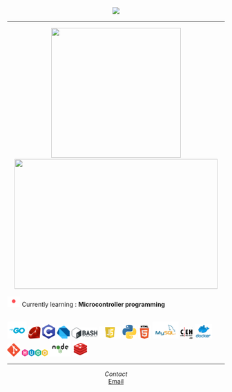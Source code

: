 <div align="center">
  <img src="planet.gif" width="100">
  </div>
  <hr/>
  <div align="center">
  <img src="https://github-readme-stats.vercel.app/api/top-langs?username=polarspetroll&layout=compact&theme=radical&langs_count=15" width="300" height="300">
  <img src="https://github-readme-stats.vercel.app/api/?username=polarspetroll&hide=issues&theme=merko" width="470" height="300">
  </div>
  <span align="left">
  <p>
  <img src="live.gif" width="30"/>
  Currently learning :
  <b>Microcontroller programming</b>
    </p>
  </span>
  <br/>
  <span>
<img src="go.png" width="45" title="Golang"/>
<img src="ruby.png" width="28" title="Ruby"/>
<img src="c.png" width="30" title="C"/>
<img src="dart.png" width="30" title="Dart"/>
<img src="bash.png" width="60" title="Bash"/>
<img src="js.png" width="50" title="Javascript"/>
<img src="python.png" width="32" title="Python"/>
<img src="html.png" width="30" title="HTML"/>
<img src="mysql.png" width="60" title="Mysql"/>
<img src="ceh.png" width="30" title="CEH"/>
<img src="docker.png" width="40" title="Docker"/>
<img src="git.png" width="30" title="Git"/>
<img src="hugo.png" width="60" title="Hugo"/>
<img src="node.png" width="50" title="Nodejs"/>
<img src="redis.png" width="35" title="Redis"/>
</span>

---


<div align="center"><i>Contact</i></div>
<div align="center"><a href="mailto:polarspetroll@protonmail.com">Email</a></div>

